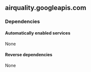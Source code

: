 ## airquality.googleapis.com

### Dependencies

#### Automatically enabled services

None

#### Reverse dependencies

None
